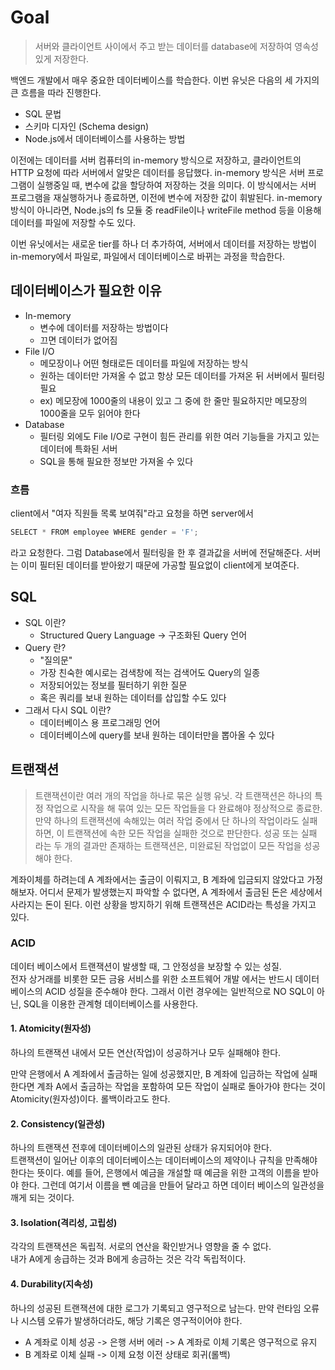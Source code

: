 # Goal
> 서버와 클라이언트 사이에서 주고 받는 데이터를 database에 저장하여 영속성있게 저장한다.

백엔드 개발에서 매우 중요한 데이터베이스를 학습한다. 이번 유닛은 다음의 세 가지의 큰 흐름을 따라 진행한다.

+ SQL 문법
+ 스키마 디자인 (Schema design)
+ Node.js에서 데이터베이스를 사용하는 방법

이전에는 데이터를 서버 컴퓨터의 in-memory 방식으로 저장하고, 클라이언트의 HTTP 요청에 따라 서버에서 알맞은 데이터를 응답했다. in-memory 방식은 서버 프로그램이 실행중일 때, 변수에 값을 할당하여 저장하는 것을 의미다. 이 방식에서는 서버 프로그램을 재실행하거나 종료하면, 이전에 변수에 저장한 값이 휘발된다. in-memory 방식이 아니라면, Node.js의 fs 모듈 중 readFile이나 writeFile method 등을 이용해 데이터를 파일에 저장할 수도 있다. <br>

이번 유닛에서는 새로운 tier를 하나 더 추가하여, 서버에서 데이터를 저장하는 방법이 in-memory에서 파일로, 파일에서 데이터베이스로 바뀌는 과정을 학습한다. <br>


## 데이터베이스가 필요한 이유
+ In-memory
  - 변수에 데이터를 저장하는 방법이다
  - 끄면 데이터가 없어짐
+ File I/O
  - 메모장이나 어떤 형태로든 데이터를 파일에 저장하는 방식
  - 원하는 데이터만 가져올 수 없고 항상 모든 데이터를 가져온 뒤 서버에서 필터링 필요
  - ex) 메모장에 1000줄의 내용이 있고 그 중에 한 줄만 필요하지만 메모장의 1000줄을 모두 읽어야 한다
+ Database
  - 필터링 외에도 File I/O로 구현이 힘든 관리를 위한 여러 기능들을 가지고 있는 데이터에 특화된 서버
  - SQL을 통해 필요한 정보만 가져올 수 있다 <br>


### 흐름
client에서 "여자 직원들 목록 보여줘"라고 요청을 하면 server에서 
```js
SELECT * FROM employee WHERE gender = 'F';
``` 
라고 요청한다. 그럼 Database에서 필터링을 한 후 결과값을 서버에 전달해준다. 서버는 이미 필터된 데이터를 받아왔기 때문에 가공할 필요없이 client에게 보여준다. <br>


## SQL
+ SQL 이란?
  - Structured Query Language -> 구조화된 Query 언어
+ Query 란?
  - "질의문"
  - 가장 친숙한 예시로는 검색창에 적는 검색어도 Query의 일종
  - 저장되어있는 정보를 필터하기 위한 질문 
  - 혹은 쿼리를 보내 원하는 데이터를 삽입할 수도 있다
+ 그래서 다시 SQL 이란?
  - 데이터베이스 용 프로그래밍 언어
  - 데이터베이스에 query를 보내 원하는 데이터만을 뽑아올 수 있다 


## 트랜잭션
> 트랜잭션이란 여러 개의 작업을 하나로 묶은 실행 유닛. 각 트랜잭션은 하나의 특정 작업으로 시작을 해 묶여 있는 모든 작업들을 다 완료해야 정상적으로 종료한. 만약 하나의 트랜잭션에 속해있는 여러 작업 중에서 단 하나의 작업이라도 실패하면, 이 트랜잭션에 속한 모든 작업을 실패한 것으로 판단한다. 성공 또는 실패 라는 두 개의 결과만 존재하는 트랜잭션은, 미완료된 작업없이 모든 작업을 성공해야 한다.

계좌이체를 하려는데 A 계좌에서는 출금이 이뤄지고, B 계좌에 입금되지 않았다고 가정해보자. 어디서 문제가 발생했는지 파악할 수 없다면, A 계좌에서 출금된 돈은 세상에서 사라지는 돈이 된다. 이런 상황을 방지하기 위해 트랜잭션은 ACID라는 특성을 가지고 있다. <br>

### ACID
데이터 베이스에서 트랜잭션이 발생할 때, 그 안정성을 보장할 수 있는 성질. <br>
전자 상거래를 비롯한 모든 금융 서비스를 위한 소프트웨어 개발 에서는 반드시 데이터베이스의 ACID 성질을 준수해야 한다. 그래서 이런 경우에는 일반적으로 NO SQL이 아닌, SQL을 이용한 관계형 데이터베이스를 사용한다.<br>

#### 1. Atomicity(원자성)
하나의 트랜잭션 내에서 모든 연산(작업)이 성공하거나 모두 실패해야 한다. <br>

만약 은행에서 A 계좌에서 출금하는 일에 성공했지만, B 계좌에 입금하는 작업에 실패한다면 계좌 A에서 출금하는 작업을 포함하여 모든 작업이 실패로 돌아가야 한다는 것이 Atomicity(원자성)이다. 롤백이라고도 한다.

#### 2. Consistency(일관성)
하나의 트랜잭션 전후에 데이터베이스의 일관된 상태가 유지되어야 한다. <br>
트랜잭션이 일어난 이후의 데이터베이스는 데이터베이스의 제약이나 규칙을 만족해야 한다는 뜻이다. 예를 들어, 은행에서 예금을 개설할 때 예금을 위한 고객의 이름을 받아야 한다. 그런데 여기서 이름을 뺀 예금을 만들어 달라고 하면 데이터 베이스의 일관성을 깨게 되는 것이다.


#### 3. Isolation(격리성, 고립성)
각각의 트랜잭션은 독립적. 서로의 연산을 확인받거나 영향을 줄 수 없다. <br>
내가 A에게 송급하는 것과 B에게 송금하는 것은 각각 독립적이다.


#### 4. Durability(지속성)
하나의 성공된 트랜잭션에 대한 로그가 기록되고 영구적으로 남는다. 만약 런타임 오류나 시스템 오류가 발생하더라도, 해당 기록은 영구적이어야 한다.

+ A 계좌로 이체 성공 -> 은행 서버 에러 -> A 계좌로 이체 기록은 영구적으로 유지
+ B 계좌로 이체 실패 -> 이제 요청 이전 상태로 회귀(롤백)
